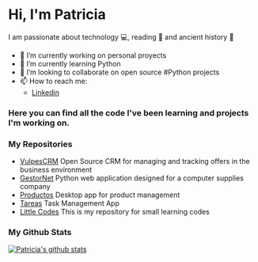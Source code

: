 # Hi, I'm Patricia

I am passionate about technology :computer:, reading :book: and ancient history :european_castle:

- 🔭 I’m currently working on personal proyects
- 🌱 I’m currently learning Python
- 👯 I’m looking to collaborate on open source #Python projects
- 📫 How to reach me:
    - [Linkedin](https://www.linkedin.com/in/patricia-canadas)
  

### Here you can find all the code I've been learning and projects I'm working on.

### My Repositories

- [VulpesCRM](https://github.com/pcanadas/VulpesCRM.git) Open Source CRM for managing and tracking offers in the business environment <br>
- [GestorNet](https://github.com/pcanadas/gestornet.git) Python web application designed for a computer supplies company <br>
- [Productos](https://github.com/pcanadas/productos.git) Desktop app for product management <br>
- [Tareas](https://github.com/pcanadas/tareas.git) Task Management App <br>
- [Little Codes](https://github.com/pcanadas/little_codes.git) This is my repository for small learning codes

### My Github Stats
[![Patricia's github stats](https://github-readme-stats.vercel.app/api?username=pcanadas&show_icons=true&theme=darcula)](https://github.com/pcanadas/github-readme-stats)



<!--
**pcanadas/pcanadas** is a ✨ _special_ ✨ repository because its `README.md` (this file) appears on your GitHub profile.

Here are some ideas to get you started:

- 🔭 I’m currently working on ...
- 🌱 I’m currently learning ...
- 👯 I’m looking to collaborate on ...
- 🤔 I’m looking for help with ...
- 💬 Ask me about ...
- 📫 How to reach me: ...
- 😄 Pronouns: ...
- ⚡ Fun fact: ...
-->
